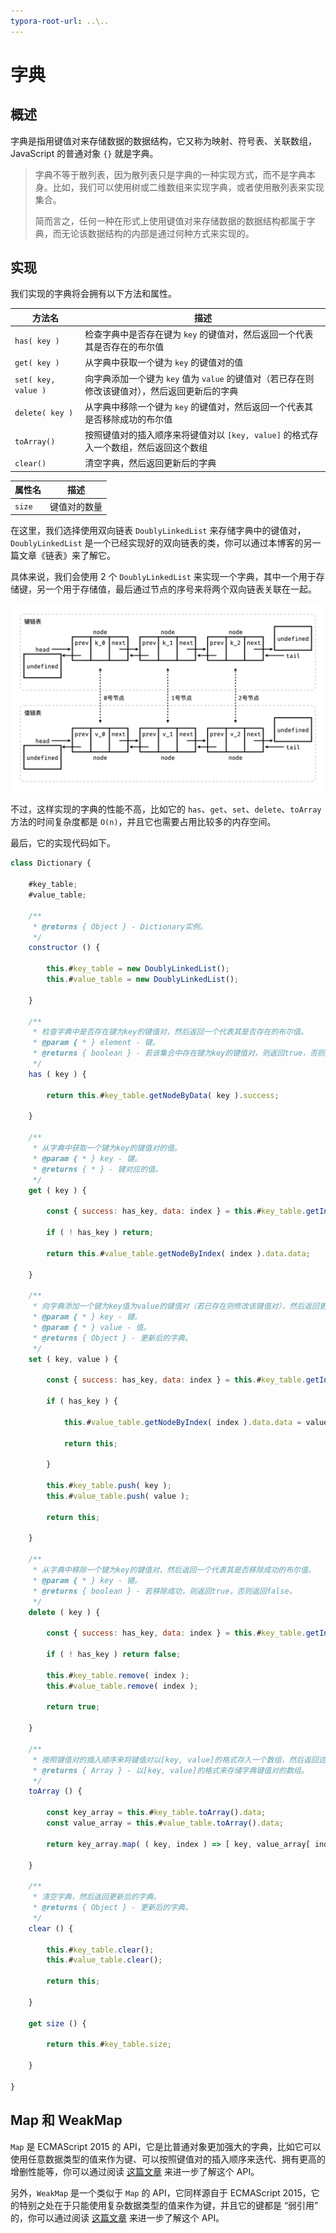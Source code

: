```yaml
---
typora-root-url: ..\..
---
```


# 字典

## 概述

字典是指用键值对来存储数据的数据结构，它又称为映射、符号表、关联数组，JavaScript 的普通对象 `{}` 就是字典。

> 字典不等于散列表，因为散列表只是字典的一种实现方式，而不是字典本身。比如，我们可以使用树或二维数组来实现字典，或者使用散列表来实现集合。
>
> 简而言之，任何一种在形式上使用键值对来存储数据的数据结构都属于字典，而无论该数据结构的内部是通过何种方式来实现的。

## 实现

我们实现的字典将会拥有以下方法和属性。

| 方法名              | 描述                                                         |
| ------------------- | ------------------------------------------------------------ |
| `has( key )`        | 检查字典中是否存在键为 `key` 的键值对，然后返回一个代表其是否存在的布尔值 |
| `get( key )`        | 从字典中获取一个键为 `key` 的键值对的值                      |
| `set( key, value )` | 向字典添加一个键为 `key` 值为 `value` 的键值对（若已存在则修改该键值对），然后返回更新后的字典 |
| `delete( key )`     | 从字典中移除一个键为 `key` 的键值对，然后返回一个代表其是否移除成功的布尔值 |
| `toArray()`         | 按照键值对的插入顺序来将键值对以 `[key, value]` 的格式存入一个数组，然后返回这个数组 |
| `clear()`           | 清空字典，然后返回更新后的字典                               |

| 属性名 | 描述         |
| ------ | ------------ |
| `size` | 键值对的数量 |

在这里，我们选择使用双向链表 `DoublyLinkedList` 来存储字典中的键值对，`DoublyLinkedList` 是一个已经实现好的双向链表的类，你可以通过本博客的另一篇文章《链表》来了解它。

具体来说，我们会使用 2 个 `DoublyLinkedList` 来实现一个字典，其中一个用于存储键，另一个用于存储值，最后通过节点的序号来将两个双向链表关联在一起。

![双链表结构](/static/image/markdown/leetcode/dictionary/double-linked-list-structure.png)

不过，这样实现的字典的性能不高，比如它的 `has`、`get`、`set`、`delete`、`toArray` 方法的时间复杂度都是 `O(n)`，并且它也需要占用比较多的内存空间。

最后，它的实现代码如下。

```js
class Dictionary {

    #key_table;
    #value_table;

    /**
     * @returns { Object } - Dictionary实例。
     */
    constructor () {

        this.#key_table = new DoublyLinkedList();
        this.#value_table = new DoublyLinkedList();

    }

    /**
     * 检查字典中是否存在键为key的键值对，然后返回一个代表其是否存在的布尔值。
     * @param { * } element - 键。
     * @returns { boolean } - 若该集合中存在键为key的键值对，则返回true，否则返回false。
     */
    has ( key ) {

        return this.#key_table.getNodeByData( key ).success;

    }

    /**
     * 从字典中获取一个键为key的键值对的值。
     * @param { * } key - 键。
     * @returns { * } - 键对应的值。
     */
    get ( key ) {

        const { success: has_key, data: index } = this.#key_table.getIndexByData( key );

        if ( ! has_key ) return;

        return this.#value_table.getNodeByIndex( index ).data.data;

    }

    /**
     * 向字典添加一个键为key值为value的键值对（若已存在则修改该键值对），然后返回更新后的字典。
     * @param { * } key - 键。
     * @param { * } value - 值。
     * @returns { Object } - 更新后的字典。
     */
    set ( key, value ) {

        const { success: has_key, data: index } = this.#key_table.getIndexByData( key );

        if ( has_key ) {

            this.#value_table.getNodeByIndex( index ).data.data = value;

            return this;

        }

        this.#key_table.push( key );
        this.#value_table.push( value );

        return this;

    }

    /**
     * 从字典中移除一个键为key的键值对，然后返回一个代表其是否移除成功的布尔值。
     * @param { * } key - 键。
     * @returns { boolean } - 若移除成功，则返回true，否则返回false。
     */
    delete ( key ) {

        const { success: has_key, data: index } = this.#key_table.getIndexByData( key );

        if ( ! has_key ) return false;

        this.#key_table.remove( index );
        this.#value_table.remove( index );

        return true;

    }

    /**
     * 按照键值对的插入顺序来将键值对以[key, value]的格式存入一个数组，然后返回这个数组。
     * @returns { Array } - 以[key, value]的格式来存储字典键值对的数组。
     */
    toArray () {

        const key_array = this.#key_table.toArray().data;
        const value_array = this.#value_table.toArray().data;

        return key_array.map( ( key, index ) => [ key, value_array[ index ] ] );

    }

    /**
     * 清空字典，然后返回更新后的字典。
     * @returns { Object } - 更新后的字典。
     */
    clear () {

        this.#key_table.clear();
        this.#value_table.clear();

        return this;

    }

    get size () {

        return this.#key_table.size;

    }

}
```

## Map 和 WeakMap

`Map` 是 ECMAScript 2015 的 API，它是比普通对象更加强大的字典，比如它可以使用任意数据类型的值来作为键、可以按照键值对的插入顺序来迭代、拥有更高的增删性能等，你可以通过阅读 [这篇文章](https://developer.mozilla.org/zh-CN/docs/Web/JavaScript/Reference/Global_Objects/Map) 来进一步了解这个 API。

另外，`WeakMap` 是一个类似于 `Map` 的 API，它同样源自于 ECMAScript 2015，它的特别之处在于只能使用复杂数据类型的值来作为键，并且它的键都是 “弱引用” 的，你可以通过阅读 [这篇文章](https://developer.mozilla.org/zh-CN/docs/Web/JavaScript/Reference/Global_Objects/WeakMap) 来进一步了解这个 API。
